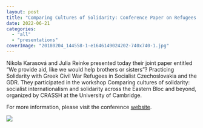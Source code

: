 ```yaml
---
layout: post
title: "Comparing Cultures of Solidarity: Conference Paper on Refugees from Greece in the GDR and Czechoslovakia"
date: 2022-06-21
categories: 
  - "all"
  - "presentations"
coverImage: "20180204_144558-1-e1646149024202-740x740-1.jpg"
---
```


Nikola Karasová and Julia Reinke presented today their joint paper entitled “We provide aid, like we would help brothers or sisters”? Practicing Solidarity with Greek Civil War Refugees in Socialist Czechoslovakia and the GDR. They participated in the workshop Comparing cultures of solidarity: socialist internationalism and solidarity across the Eastern Bloc and beyond, organized by CRASSH at the University of Cambridge.

For more information, please visit the conference [website](https://www.crassh.cam.ac.uk/events/32109/).

![](/assets/images/20180204_144558-1-e1646149024202-740x740-1.jpg)
